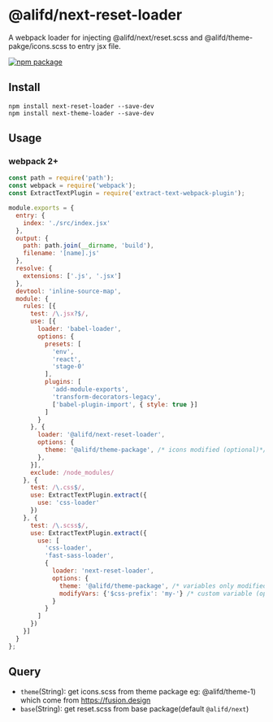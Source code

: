 # @alifd/next-reset-loader
A webpack loader for injecting @alifd/next/reset.scss and @alifd/theme-pakge/icons.scss to entry jsx file.

[![npm package](https://img.shields.io/npm/v/@alifd/next-reset-loader.svg?style=flat-square)](https://www.npmjs.org/package/next-reset-loader)


## Install

```
npm install next-reset-loader --save-dev
npm install next-theme-loader --save-dev
```

## Usage

### webpack 2+

``` js
const path = require('path');
const webpack = require('webpack');
const ExtractTextPlugin = require('extract-text-webpack-plugin');

module.exports = {
  entry: {
    index: './src/index.jsx'
  },
  output: {
    path: path.join(__dirname, 'build'),
    filename: '[name].js'
  },
  resolve: {
    extensions: ['.js', '.jsx']
  },
  devtool: 'inline-source-map',
  module: {
    rules: [{
      test: /\.jsx?$/,
      use: [{
        loader: 'babel-loader',
        options: {
          presets: [
            'env',
            'react',
            'stage-0'
          ],
          plugins: [
            'add-module-exports',
            'transform-decorators-legacy',
            ['babel-plugin-import', { style: true }]
          ]
        }
      }, {
        loader: '@alifd/next-reset-loader',
        options: {
          theme: '@alifd/theme-package', /* icons modified (optional)*/
        },
      }],
      exclude: /node_modules/
    }, {
      test: /\.css$/,
      use: ExtractTextPlugin.extract({
        use: 'css-loader'
      })
    }, {
      test: /\.scss$/,
      use: ExtractTextPlugin.extract({
        use: [
          'css-loader',
          'fast-sass-loader',
          {
            loader: 'next-reset-loader',
            options: {
              theme: '@alifd/theme-package', /* variables only modified (optional)*/
              modifyVars: {'$css-prefix': 'my-'} /* custom variable (optional) */
            }
          }
        ]
      })
    }]
  }
};
```

## Query

* `theme`(String): get icons.scss from theme package eg: @alifd/theme-1) which come from https://fusion.design
* `base`(String): get reset.scss from base package(default `@alifd/next`)

